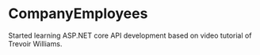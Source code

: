 # CompanyEmployees

Started learning ASP.NET core API development based on video tutorial of Trevoir Williams.

